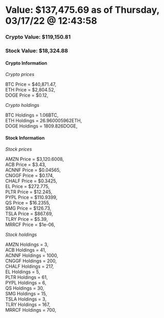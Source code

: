 # Value: $137,475.69 as of Thursday, 03/17/22 @ 12:43:58 

### Crypto Value: $119,150.81

### Stock Value: $18,324.88

#### Crypto Information 
*Crypto prices* 

BTC Price = $40,871.47,  
ETH Price = $2,804.52,  
DOGE Price = $0.12,  


*Crypto holdings* 

BTC Holdings = 1.06BTC,  
ETH Holdings = 26.960005962ETH,  
DOGE Holdings = 1809.826DOGE,  


#### Stock Information 

*Stock prices* 

AMZN Price = $3,120.6008,  
ACB Price = $3.43,  
ACNNF Price = $0.04565,  
CNGGF Price = $0.174,  
CHALF Price = $0.3425,  
EL Price = $272.775,  
PLTR Price = $12.245,  
PYPL Price = $110.9399,  
QS Price = $16.2355,  
SMG Price = $126.73,  
TSLA Price = $867.69,  
TLRY Price = $5.39,  
MRRCF Price = $1e-06,  


*Stock holdings* 

AMZN Holdings = 3,  
ACB Holdings = 41,  
ACNNF Holdings = 1000,  
CNGGF Holdings = 200,  
CHALF Holdings = 217,  
EL Holdings = 5,  
PLTR Holdings = 61,  
PYPL Holdings = 6,  
QS Holdings = 30,  
SMG Holdings = 15,  
TSLA Holdings = 3,  
TLRY Holdings = 167,  
MRRCF Holdings = 700,  


